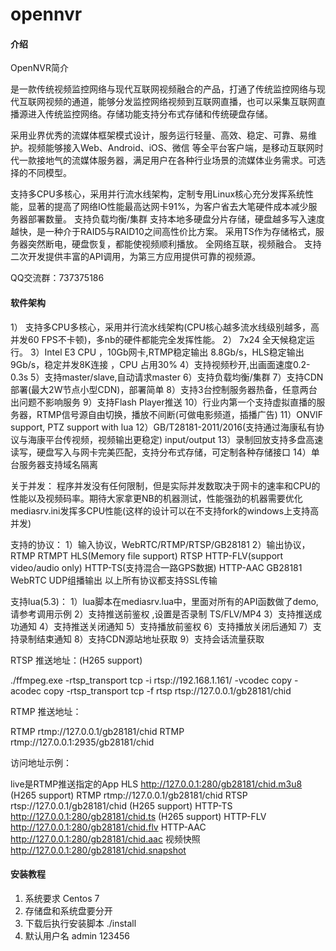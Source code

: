 # opennvr

#### 介绍
OpenNVR简介

是一款传统视频监控网络与现代互联网视频融合的产品，打通了传统监控网络与现代互联网视频的通道，能够分发监控网络视频到互联网直播，也可以采集互联网直播源进入传统监控网络。存储功能支持分布式存储和传统硬盘存储。

采用业界优秀的流媒体框架模式设计，服务运行轻量、高效、稳定、可靠、易维护。视频能够接入Web、Android、iOS、微信 等全平台客户端，是移动互联网时代一款接地气的流媒体服务器，满足用户在各种行业场景的流媒体业务需求。可选择的不同模型。

支持多CPU多核心，采用并行流水线架构，定制专用Linux核心充分发挥系统性能，显著的提高了网络IO性能最高达网卡91%，为客户省去大笔硬件成本减少服务器部署数量。
支持负载均衡/集群
支持本地多硬盘分片存储，硬盘越多写入速度越快，是一种介于RAID5与RAID10之间高性价比方案。
采用TS作为存储格式，服务器突然断电，硬盘恢复，都能使视频顺利播放。
全网络互联，视频融合。
支持二次开发提供丰富的API调用，为第三方应用提供可靠的视频源。

QQ交流群：737375186

#### 软件架构
1） 支持多CPU多核心，采用并行流水线架构(CPU核心越多流水线级别越多，高并发60 FPS不卡顿)，多nb的硬件都能完全发挥性能。
2） 7x24 全天候稳定运行。
3）Intel E3 CPU ，10Gb网卡,RTMP稳定输出 8.8Gb/s，HLS稳定输出9Gb/s，稳定并发8K连接 ，CPU 占用30%
4）支持视频秒开,出画面速度0.2-0.3s
5）支持master/slave,自动请求master
6）支持负载均衡/集群
7）支持CDN部署(最大2W节点小型CDN)，部署简单
8）支持3台控制服务器热备，任意两台出问题不影响服务
9）支持Flash Player推送
10）行业内第一个支持虚拟直播的服务器，RTMP信号源自由切换，播放不间断(可做电影频道，插播广告)
11）ONVIF support, PTZ support with lua
12）GB/T28181-2011/2016(支持通过海康私有协议与海康平台传视频，视频输出更稳定) input/output
13）录制回放支持多盘高速读写，硬盘写入与网卡完美匹配，支持分布式存储，可定制各种存储接口
14）单台服务器支持域名隔离

关于并发：
程序并发没有任何限制，但是实际并发数取决于网卡的速率和CPU的性能以及视频码率。期待大家拿更NB的机器测试，性能强劲的机器需要优化mediasrv.ini发挥多CPU性能(这样的设计可以在不支持fork的windows上支持高并发)

支持的协议：
1）输入协议，WebRTC/RTMP/RTSP/GB28181
2）输出协议，RTMP RTMPT HLS(Memory file support) RTSP HTTP-FLV(support video/audio only) HTTP-TS(支持混合一路GPS数据) HTTP-AAC GB28181 WebRTC UDP组播输出
以上所有协议都支持SSL传输

支持lua(5.3)：
1）lua脚本在mediasrv.lua中，里面对所有的API函数做了demo,请参考调用示例
2）支持推送前鉴权 ,设置是否录制 TS/FLV/MP4
3）支持推送成功通知
4）支持推送关闭通知
5）支持播放前鉴权
6）支持播放关闭后通知
7）支持录制结束通知
8）支持CDN源站地址获取
9）支持会话流量获取

RTSP 推送地址：(H265 support)

./ffmpeg.exe -rtsp_transport tcp -i rtsp://192.168.1.161/ -vcodec copy -acodec copy -rtsp_transport tcp -f rtsp rtsp://127.0.0.1/gb28181/chid

RTMP 推送地址：

RTMP rtmp://127.0.0.1/gb28181/chid
RTMP rtmp://127.0.0.1:2935/gb28181/chid

访问地址示例：

live是RTMP推送指定的App
HLS http://127.0.0.1:280/gb28181/chid.m3u8 (H265 support)
RTMP rtmp://127.0.0.1/gb28181/chid
RTSP rtsp://127.0.0.1/gb28181/chid (H265 support)
HTTP-TS http://127.0.0.1:280/gb28181/chid.ts (H265 support)
HTTP-FLV http://127.0.0.1:280/gb28181/chid.flv
HTTP-AAC http://127.0.0.1:280/gb28181/chid.aac
视频快照
http://127.0.0.1:280/gb28181/chid.snapshot


#### 安装教程

1. 系统要求 Centos 7
2. 存储盘和系统盘要分开
3. 下载后执行安装脚本 ./install
4. 默认用户名 admin 123456






